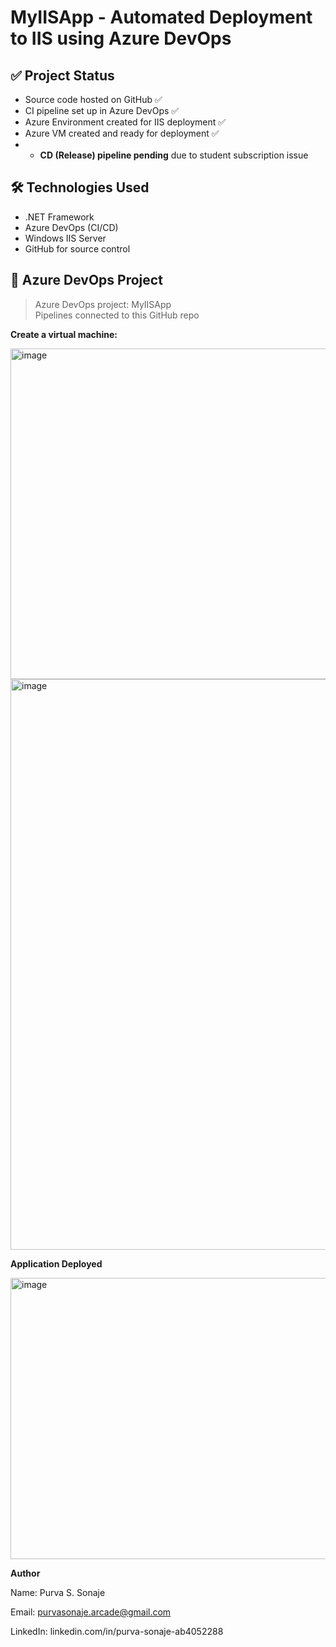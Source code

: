 # MyIISApp - Automated Deployment to IIS using Azure DevOps

## ✅ Project Status

- Source code hosted on GitHub ✅
- CI pipeline set up in Azure DevOps ✅
- Azure Environment created for IIS deployment ✅
- Azure VM created and ready for deployment ✅
- - **CD (Release) pipeline pending** due to student subscription issue 


## 🛠️ Technologies Used
- .NET Framework
- Azure DevOps (CI/CD)
- Windows IIS Server
- GitHub for source control


## 🔗 Azure DevOps Project
> Azure DevOps project: MyIISApp  
> Pipelines connected to this GitHub repo


**Create a virtual machine:**

<img width="940" height="529" alt="image" src="https://github.com/user-attachments/assets/d56df7da-881d-4133-b01a-0f1dc8d6bd6c" />


<img width="1919" height="913" alt="image" src="https://github.com/user-attachments/assets/b1add36b-895f-4875-a6c0-497ba1096aad" />


**Application Deployed**

<img width="940" height="450" alt="image" src="https://github.com/user-attachments/assets/5b8d5b78-f15b-4aac-8b4a-6ab0a3fd222a" />


**Author**

Name: Purva S. Sonaje

Email: purvasonaje.arcade@gmail.com

LinkedIn: linkedin.com/in/purva-sonaje-ab4052288
